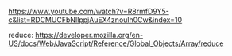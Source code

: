 https://www.youtube.com/watch?v=R8rmfD9Y5-c&list=RDCMUCFbNIlppjAuEX4znoulh0Cw&index=10

reduce:
https://developer.mozilla.org/en-US/docs/Web/JavaScript/Reference/Global_Objects/Array/reduce